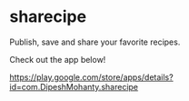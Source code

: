 # sharecipe

Publish, save and share your favorite recipes.

Check out the app below!

https://play.google.com/store/apps/details?id=com.DipeshMohanty.sharecipe

